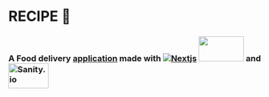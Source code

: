# RECIPE 🍒
### A Food delivery [application](https://recipedelivery.vercel.app) made with [![Nextjs](https://skills.thijs.gg/icons?i=nextjs)](https://nextjs.org/) <img src='https://miro.medium.com/max/800/1*fKV3_Y4usDYZKPsNp1yCvA.png'  alt='' height='50' width='90'/> and  <img src='https://images.g2crowd.com/uploads/product/image/social_landscape/social_landscape_96102ac6497377cd53da621075fe828e/sanity.png' height='50' width='80' alt='Sanity.io'/>
